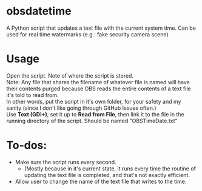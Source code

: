 # obsdatetime
A Python script that updates a text file with the current system time.
Can be used for real time watermarks (e.g.: fake security camera scene)
# Usage
Open the script. Note of where the script is stored.<br>
Note: Any file that shares the filename of whatever file is named will have their contents purged because OBS reads the entire contents of a text file it's told to read from.<br>
In other words, put the script in it's own folder, for your safety and my sanity (since I don't like going through GitHub Issues often.)<br>
Use **Text (GDI+)**, set it up to **Read from File**, then link it to the file in the running directory of the script. Should be named "OBSTimeDate.txt"
# To-dos:
* Make sure the script runs every second.
  * (Mostly because in it's current state, it runs every time the routine of updating the text file is completed, and that's not exactly efficient.
* Allow user to change the name of the text file that writes to the time.
